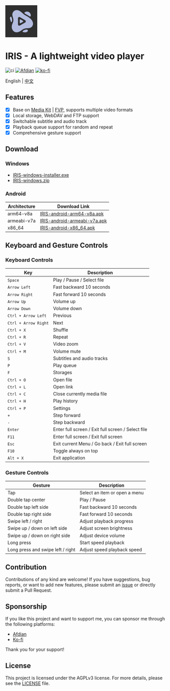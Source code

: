 <img height="100px" width="100px" alt="logo" src="./assets/images/logo.png"/>

# IRIS - A lightweight video player

![ci](https://github.com/nini22P/iris/actions/workflows/ci.yml/badge.svg)
<a href="https://afdian.com/a/nini22P"><img alt="Afdian" style="height: 30px;" src="https://pic1.afdiancdn.com/static/img/welcome/button-sponsorme.png"></a>
[![ko-fi](https://ko-fi.com/img/githubbutton_sm.svg)](https://ko-fi.com/nini22p)

English | [中文](./README_CN.md)

## Features

- [X] Base on [Media Kit](https://github.com/media-kit/media-kit) | [FVP](https://github.com/wang-bin/fvp), supports multiple video formats
- [X] Local storage, WebDAV and FTP support
- [X] Switchable subtitle and audio track
- [X] Playback queue support for random and repeat
- [X] Comprehensive gesture support

## Download

### Windows

- [IRIS-windows-installer.exe](https://github.com/nini22P/iris/releases/latest/download/IRIS-windows-installer.exe)
- [IRIS-windows.zip](https://github.com/nini22P/iris/releases/latest/download/IRIS-windows.zip)

### Android

| Architecture | Download Link                                                                                                      |
| ------------ | ------------------------------------------------------------------------------------------------------------------ |
| arm64-v8a    | [IRIS-android-arm64-v8a.apk](https://github.com/nini22P/iris/releases/latest/download/IRIS-android-arm64-v8a.apk)     |
| armeabi-v7a  | [IRIS-android-armeabi-v7a.apk](https://github.com/nini22P/iris/releases/latest/download/IRIS-android-armeabi-v7a.apk) |
| x86_64       | [IRIS-android-x86_64.apk](https://github.com/nini22P/iris/releases/latest/download/IRIS-android-x86_64.apk)           |

## Keyboard and Gesture Controls

### Keyboard Controls

| Key                    | Description                                        |
| ---------------------- | -------------------------------------------------- |
| `Space`              | Play / Pause / Select file                         |
| `Arrow Left`         | Fast backward 10 seconds                           |
| `Arrow Right`        | Fast forward 10 seconds                            |
| `Arrow Up`           | Volume up                                          |
| `Arrow Down`         | Volume down                                        |
| `Ctrl + Arrow Left`  | Previous                                           |
| `Ctrl + Arrow Right` | Next                                               |
| `Ctrl + X`           | Shuffle                                            |
| `Ctrl + R`           | Repeat                                             |
| `Ctrl + V`           | Video zoom                                         |
| `Ctrl + M`           | Volume mute                                        |
| `S`                  | Subtitles and audio tracks                         |
| `P`                  | Play queue                                         |
| `F`                  | Storages                                           |
| `Ctrl + O`           | Open file                                          |
| `Ctrl + L`           | Open link                                          |
| `Ctrl + C`           | Close currently media file                         |
| `Ctrl + H`           | Play history                                       |
| `Ctrl + P`           | Settings                                           |
| `+`                  | Step forward                                       |
| `-`                  | Step backward                                      |
| `Enter`              | Enter full screen / Exit full screen / Select file |
| `F11`                | Enter full screen / Exit full screen               |
| `Esc`                | Exit current Menu / Go back / Exit full screen     |
| `F10`                | Toggle always on top                               |
| `Alt + X`            | Exit application                                   |

### Gesture Controls

| Gesture                           | Description                   |
| --------------------------------- | ----------------------------- |
| Tap                               | Select an item or open a menu |
| Double tap center                 | Play / Pause                  |
| Double tap left side              | Fast backward 10 seconds      |
| Double tap right side             | Fast forward 10 seconds       |
| Swipe left / right                | Adjust playback progress      |
| Swipe up / down on left side      | Adjust screen brightness      |
| Swipe up / down on right side     | Adjust device volume          |
| Long press                        | Start speed playback          |
| Long press and swipe left / right | Adjust speed playback speed   |

## Contribution

Contributions of any kind are welcome! If you have suggestions, bug reports, or want to add new features, please submit an [issue](https://github.com/nini22P/iris/issues) or directly submit a Pull Request.

## Sponsorship

If you like this project and want to support me, you can sponsor me through the following platforms:

- [Afdian](https://afdian.com/a/nini22P)
- [Ko-fi](https://ko-fi.com/nini22p)

Thank you for your support!

## License

This project is licensed under the AGPLv3 license. For more details, please see the [LICENSE](./LICENSE) file.
